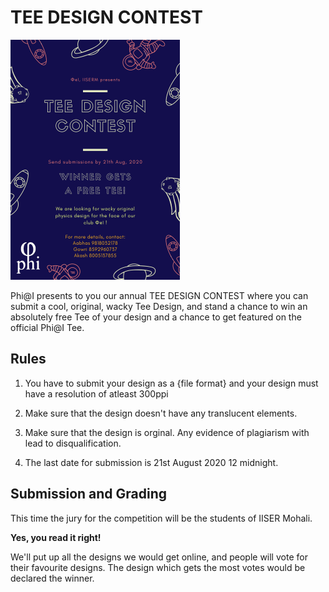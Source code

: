 # TEE DESIGN CONTEST

![tee poster](Tee_Design_Poster.png)

Phi@I presents to you our annual TEE DESIGN CONTEST where you can submit a cool, original, wacky Tee Design, and stand a chance to win an absolutely free Tee of your design and a chance to get featured on the official Phi@I Tee.


## Rules

1. You have to submit your design as a {file format} and your design must have a resolution of atleast 300ppi

2. Make sure that the design doesn't have any translucent elements.

3. Make sure that the design is orginal. Any evidence of plagiarism with lead to disqualification.

4. The last date for submission is 21st August 2020 12 midnight.

## Submission and Grading
This time the jury for the competition will be the students of IISER Mohali. 

**Yes, you read it right!**

We'll put up all the designs we would get online, and people will vote for their favourite designs. The design which gets the most votes would be declared the winner.
